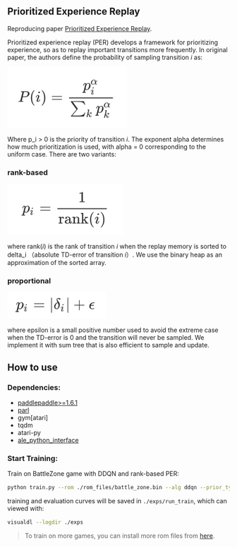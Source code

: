 ## Prioritized Experience Replay
Reproducing paper [Prioritized Experience Replay](https://arxiv.org/abs/1511.05952).

Prioritized experience replay (PER) develops a framework for prioritizing experience, so as to replay important transitions more frequently. In original paper, the authors define the probability of sampling transition *i* as:

<img src=".figs/prob.jpg" /> 

Where p_i > 0 is the priority of transition *i*. The exponent alpha determines how much prioritization is used, with alpha = 0 corresponding to the uniform case. There are two variants:

### rank-based
<img src=".figs/rank.jpg" /> 

where rank(*i*) is the rank of transition *i* when the replay memory is sorted to delta_i （absolute TD-error of transition *i*）. We use the binary heap as an approximation of the sorted array.

### proportional
<img src=".figs/propor.jpg" />

where epsilon is a small positive number used to avoid the extreme case when the TD-error is 0 and the transition will never be sampled. We implement it with sum tree that is also efficient to sample and update.

## How to use

### Dependencies:
+ [paddlepaddle>=1.6.1](https://github.com/PaddlePaddle/Paddle)
+ [parl](https://github.com/PaddlePaddle/PARL)
+ gym[atari]
+ tqdm
+ atari-py
+ [ale_python_interface](https://github.com/mgbellemare/Arcade-Learning-Environment)


### Start Training:
Train on BattleZone game with DDQN and rank-based PER:
```bash
python train.py --rom ./rom_files/battle_zone.bin --alg ddqn --prior_type rank --exp_name run_train
```
training and evaluation curves will be saved in `./exps/run_train`, which can viewed with:
```bash
visualdl --logdir ./exps
```

> To train on more games, you can install more rom files from [here](https://github.com/openai/atari-py/tree/master/atari_py/atari_roms).

